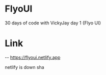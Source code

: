 # FlyoUI
30 days of code with VickyJay day 1 {Flyo UI}

# Link
 -- https://flyoui.netlify.app

netlify is down sha

